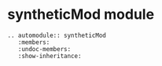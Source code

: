 # syntheticMod module

```{eval-rst}
.. automodule:: syntheticMod
   :members:
   :undoc-members:
   :show-inheritance:
```
